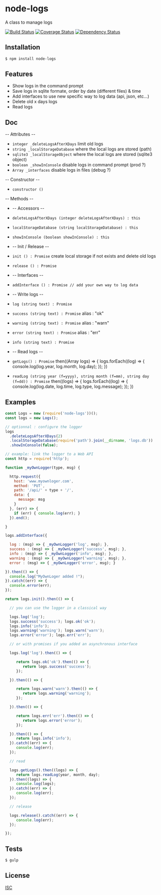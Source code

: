 # node-logs
A class to manage logs

[![Build Status](https://api.travis-ci.org/Psychopoulet/node-logs.svg?branch=master)](https://travis-ci.org/Psychopoulet/node-logs)
[![Coverage Status](https://coveralls.io/repos/github/Psychopoulet/node-logs/badge.svg?branch=master)](https://coveralls.io/github/Psychopoulet/node-logs)
[![Dependency Status](https://img.shields.io/david/Psychopoulet/node-logs/master.svg)](https://github.com/Psychopoulet/node-logs)

## Installation

```bash
$ npm install node-logs
```

## Features

  * Show logs in the command prompt
  * Save logs in sqlite formate, order by date (different files) & time
  * Add interfaces to use new specific way to log data (api, json, etc...)
  * Delete old x days logs
  * Read logs

## Doc

  -- Attributes --

  * ``` integer _deleteLogsAfterXDays ``` limit old logs
  * ``` string _localStorageDatabase ``` where the local logs are stored (path)
  * ``` sqlite3 _localStorageObject ``` where the local logs are stored (sqlite3 object)
  * ``` boolean _showInConsole ``` disable logs in command prompt (prod ?)
  * ``` Array _interfaces ``` disable logs in files (debug ?)

  -- Constructor --

  * ``` constructor () ```

  -- Methods --

  * -- Accessors --
  * ``` deleteLogsAfterXDays (integer deleteLogsAfterXDays) : this ```
  * ``` localStorageDatabase (string localStorageDatabase) : this ```
  * ``` showInConsole (boolean showInConsole) : this ```

  * -- Init / Release --
  * ``` init () : Promise ``` create local storage if not exists and delete old logs
  * ``` release () : Promise ```

  * -- Interfaces --
  * ``` addInterface () : Promise // add your own way to log data ```

  * -- Write logs --
  * ``` log (string text) : Promise ```
  * ``` success (string text) : Promise ``` alias : "ok"
  * ``` warning (string text) : Promise ``` alias : "warn"
  * ``` error (string text) : Promise ```   alias : "err"
  * ``` info (string text) : Promise ```

  * -- Read logs --
  * ``` getLogs() : Promise ``` then((Array logs) => { logs.forEach((log) => { console.log(log.year, log.month, log.day); }); })
  * ``` readLog (string year (f=yyyy), string month (f=mm), string day (f=dd)) : Promise ``` then((logs) => { logs.forEach((log) => { console.log(log.date, log.time, log.type, log.message); }); })

## Examples

```js
const Logs = new (require('node-logs'))();
const logs = new Logs();
```

```js
// optionnal : configure the logger
logs
  .deleteLogsAfterXDays(2)
  .localStorageDatabase(require('path').join(__dirname, 'logs.db'))
  .showInConsole(false);
```

```js
// example: link the logger to a Web API
const http = require('http');

function _myOwnLogger(type, msg) {

  http.request({
    host: 'www.myownloger.com',
    method: 'PUT',
    path: '/api/' + type + '/',
    data: {
      message: msg
    }
  }, (err) => {
    if (err) { console.log(err); }
  }).end();

}

logs.addInterface({

  log : (msg) => { _myOwnLogger('log', msg); },
  success : (msg) => { _myOwnLogger('success', msg); },
  info : (msg) => { _myOwnLogger('info', msg); },
  warning : (msg) => { _myOwnLogger('warning', msg); },
  error : (msg) => { _myOwnLogger('error', msg); }

}).then(() => {
  console.log("MyOwnLoger added !");
}).catch((err) => {
  console.error(err);
});
```

```js
return logs.init().then(() => {

  // you can use the logger in a classical way

  logs.log('log');
  logs.success('success'); logs.ok('ok');
  logs.info('info');
  logs.warning('warning'); logs.warn('warn');
  logs.error('error'); logs.err('err');

  // or with promises if you added an asynchronous interface

  logs.log('log').then(() => {

     return logs.ok('ok').then(() => {
        return logs.success('success');
     });

  }).then(() => {

     return logs.warn('warn').then(() => {
        return logs.warning('warning');
     });

  }).then(() => {

     return logs.err('err').then(() => {
        return logs.error('error');
     });

  }).then(() => {
     return logs.info('info');
  }).catch((err) => {
     console.log(err);
  });

  // read

  logs.getLogs().then((logs) => {
     return logs.readLog(year, month, day);
  }).then((logs) => {
     console.log(logs);
  }).catch((err) => {
     console.log(err);
  });

  // release

  logs.release().catch((err) => {
     console.log(err);
  });

});
```

## Tests

```bash
$ gulp
```

## License

  [ISC](LICENSE)
